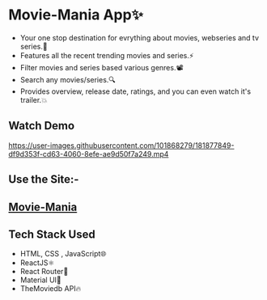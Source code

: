 # Movie-Mania App✨
- Your one stop destination for evrything about movies, webseries and tv series.💯
- Features all the recent trending movies and series.⚡
- Filter movies and series based various genres.📽️
- Search any movies/series.🔍
- Provides overview, release date, ratings, and you can even watch it's trailer.💥

## Watch Demo

https://user-images.githubusercontent.com/101868279/181877849-df9d353f-cd63-4060-8efe-ae9d50f7a249.mp4

## Use the Site:-
## <a href="https://movie-app-bice-ten.vercel.app/" target="blank">Movie-Mania</a>

## Tech Stack Used
- HTML, CSS , JavaScript🌐
- ReactJS⚛️
- React Router🤖
- Material UI🎨
- TheMoviedb API🔥
